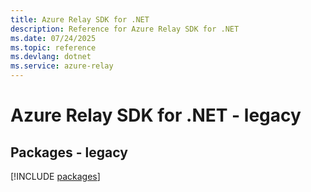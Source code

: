 ```yaml
---
title: Azure Relay SDK for .NET
description: Reference for Azure Relay SDK for .NET
ms.date: 07/24/2025
ms.topic: reference
ms.devlang: dotnet
ms.service: azure-relay
---
```

# Azure Relay SDK for .NET - legacy
## Packages - legacy
[!INCLUDE [packages](relay-index.md)]